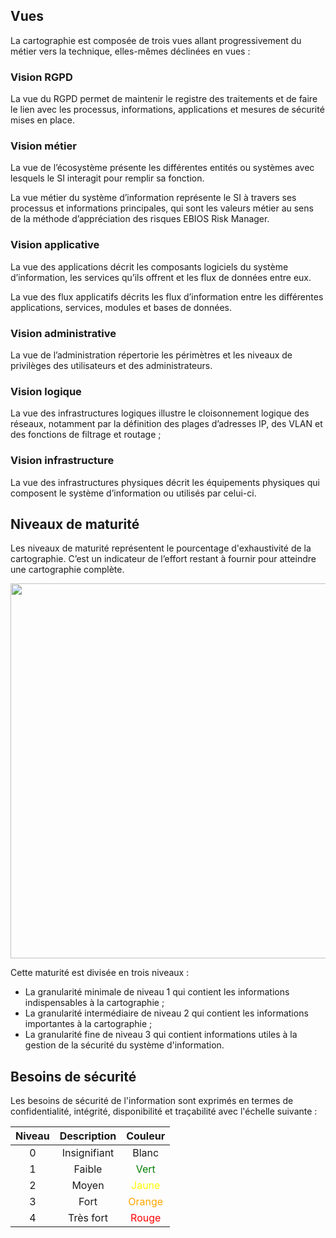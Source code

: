## Vues

La cartographie est composée de trois vues allant progressivement du métier vers la technique, elles-mêmes déclinées en vues :

### Vision RGPD

La vue du RGPD permet de maintenir le registre des traitements et de faire le lien avec les processus, informations, applications et mesures de sécurité mises en place. 

### Vision métier

La vue de l’écosystème présente les différentes entités ou systèmes avec lesquels le SI interagit pour remplir sa fonction.

La vue métier du système d’information représente le SI à travers ses processus et informations principales, qui sont les valeurs métier au sens de la méthode d’appréciation des risques EBIOS Risk Manager.

### Vision applicative

La vue des applications décrit les composants logiciels du système d’information, les services qu’ils offrent et les flux de données entre eux.

La vue des flux applicatifs décrits les flux d’information entre les différentes applications, services, modules et bases de données.

### Vision administrative

La vue de l’administration répertorie les périmètres et les niveaux de privilèges des utilisateurs et des administrateurs.

### Vision logique

La vue des infrastructures logiques illustre le cloisonnement logique des réseaux, notamment par la définition des plages d’adresses IP, des VLAN et des fonctions de filtrage et routage ;

### Vision infrastructure

La vue des infrastructures physiques décrit les équipements physiques qui composent le système d’information ou utilisés par celui-ci.

## Niveaux de maturité

Les niveaux de maturité représentent le pourcentage d'exhaustivité de la cartographie. 
C’est un indicateur de l’effort restant à fournir pour atteindre une cartographie complète. 

[<img src="/mercator/images/maturity.png" width="600">](/mercator/images/maturity.png)

Cette maturité est divisée en trois niveaux :

* La granularité minimale de niveau 1 qui contient les informations indispensables à la cartographie ;
* La granularité intermédiaire de niveau 2 qui contient les informations importantes à la cartographie ;
* La granularité fine de niveau 3 qui contient informations utiles à la gestion de la sécurité du système d'information.

## Besoins de sécurité

Les besoins de sécurité de l'information sont exprimés en termes de confidentialité, intégrité, disponibilité et traçabilité avec l'échelle suivante :

| Niveau   |      Description      |  Couleur |
|:----------:|:-------------:|:------:|
| 0| Insignifiant | Blanc |
| 1 |    Faible   | <span style="color:green">Vert</span> |
| 2 | Moyen | <span style="color:yellow;">Jaune</span> |
| 3 | Fort | <span style="color:orange">Orange</span> |
| 4 | Très fort | <span style="color:red">Rouge</span> |
    



